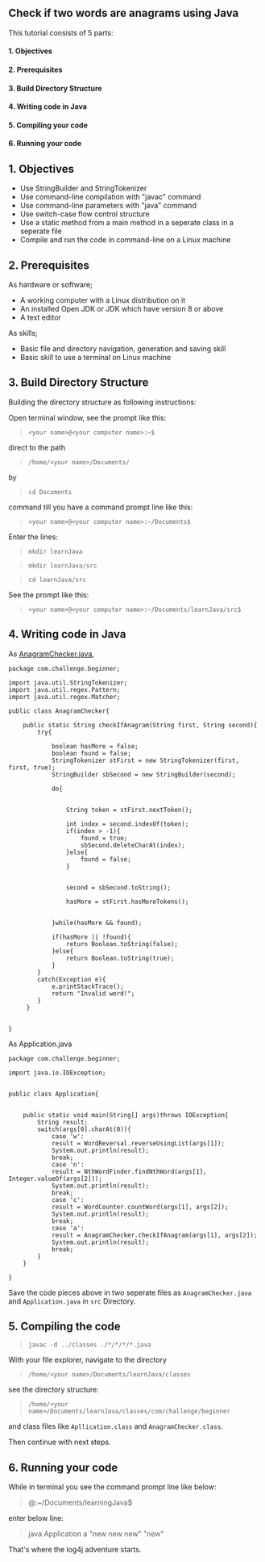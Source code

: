 ## Check if two words are anagrams using Java

This tutorial consists of 5 parts:

#### 1. Objectives
#### 2. Prerequisites
#### 3. Build Directory Structure
#### 4. Writing code in Java
#### 5. Compiling your code
#### 6. Running your code


## 1. Objectives

- Use StringBuilder and StringTokenizer
- Use command-line compilation with "javac" command
- Use command-line parameters with "java" command
- Use switch-case flow control structure
- Use a static method from a main method in a seperate class in a seperate file
- Compile and run the code in command-line on a Linux machine



## 2. Prerequisites


As hardware or software;
- A working computer with a Linux distribution on it
- An installed Open JDK or JDK which have version 8 or above
- A text editor


As skills;
- Basic file and directory navigation, generation and saving skill
- Basic skill to use a terminal on Linux machine



## 3. Build Directory Structure

Building the directory structure as following instructions:

Open terminal window, see the prompt like this:

> `<your name>@<your computer name>:~$`

direct to the path 

> `/home/<your name>/Documents/`

by

> `cd Documents`

command till you have a command prompt line like this:

> `<your name>@<your computer name>:~/Documents$`

Enter the lines:

> `mkdir learnJava`

> `mkdir learnJava/src`

> `cd learnJava/src`

See the prompt like this:

> `<your name>@<your computer name>:~/Documents/learnJava/src$`


## 4. Writing code in Java

As [AnagramChecker.java](https://github.com/mervetemizer41/learnJava/blob/main/src/com/challenge/beginner/AnagramChecker.java),


```
package com.challenge.beginner;

import java.util.StringTokenizer;
import java.util.regex.Pattern;
import java.util.regex.Matcher;

public class AnagramChecker{

	public static String checkIfAnagram(String first, String second){
		try{
			
 			boolean hasMore = false;
 			boolean found = false;
 			StringTokenizer stFirst = new StringTokenizer(first, first, true);
 			StringBuilder sbSecond = new StringBuilder(second);
 			
			do{	
				
				
				String token = stFirst.nextToken();
				
				int index = second.indexOf(token);
				if(index > -1){
					found = true;
					sbSecond.deleteCharAt(index);
				}else{
					found = false;
				}
				
				
	 			second = sbSecond.toString();
	 			
 				hasMore = stFirst.hasMoreTokens();
 				
				
			}while(hasMore && found);
			
			if(hasMore || !found){
				return Boolean.toString(false);
 			}else{
 				return Boolean.toString(true);
 			}
		}
		catch(Exception e){
			e.printStackTrace();
			return "Invalid word!";
		}
	 }
	
	
}
```

As Application.java


```
package com.challenge.beginner;

import java.io.IOException;


public class Application{
	
			
	public static void main(String[] args)throws IOException{
		String result;
		switch(args[0].charAt(0)){
			case 'w':
			result = WordReversal.reverseUsingList(args[1]);
			System.out.println(result);
			break;
			case 'n':
			result = NthWordFinder.findNthWord(args[1], Integer.valueOf(args[2]));
			System.out.println(result);
			break;
			case 'c':
			result = WordCounter.countWord(args[1], args[2]);
			System.out.println(result);
			break;
			case 'a':
			result = AnagramChecker.checkIfAnagram(args[1], args[2]);
			System.out.println(result);
			break;
		}
	}	
	
}

```




Save the code pieces above in two seperate files as `AnagramChecker.java` and `Application.java` in `src` Directory.

## 5. Compiling the code

> `javac -d ../classes ./*/*/*/*.java`

With your file explorer, navigate to the directory 

> `/home/<your name>/Documents/learnJava/classes`

see the directory structure:

> `/home/<your name>/Documents/learnJava/classes/com/challenge/beginner`

and class files like `Apllication.class` and `AnagramChecker.class`.

Then continue with next steps.

## 6. Running your code

While in terminal you see the command prompt line like below:

> <your name>@<your computer name>:~/Documents/learningJava$

enter below line:

> java Application a "new new new" "new"


That's where the log4j adventure starts.


